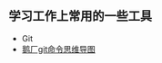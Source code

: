 ## 学习工作上常用的一些工具

- Git
- [鹅厂git命令思维导图](https://www.processon.com/view/link/5c6e2755e4b03334b523ffc3#map)